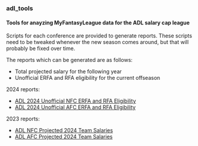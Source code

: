 ### adl_tools
#### Tools for anayzing MyFantasyLeague data for the ADL salary cap league

Scripts for each conference are provided to generate reports. These scripts need to be tweaked whenever the new season comes around, but that will probably be fixed over time.

The reports which can be generated are as follows:

* Total projected salary for the following year
* Unofficial ERFA and RFA eligibility for the current offseason

2024 reports:
* [ADL 2024 Unofficial NFC ERFA and RFA Eligibility](https://rpubs.com/metabagel/adl_2024_nfc_rfa_elig)
* [ADL 2024 Unofficial AFC ERFA and RFA Eligibility](https://rpubs.com/metabagel/adl_2024_afc_rfa_elig)

2023 reports:

* [ADL NFC Projected 2024 Team Salaries](https://rpubs.com/metabagel/adl_nfc_sal_2024_jul)
* [ADL AFC Projected 2024 Team Salaries](https://rpubs.com/metabagel/adl_afc_sal_2024_jul)
